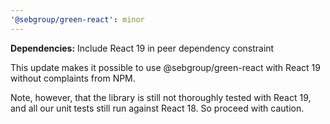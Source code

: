 ```yaml
---
'@sebgroup/green-react': minor
---
```


**Dependencies:** Include React 19 in peer dependency constraint

This update makes it possible to use @sebgroup/green-react with React 19 without complaints from NPM.

Note, however, that the library is still not thoroughly tested with React 19, and all our unit tests still run against React 18. So proceed with caution.
